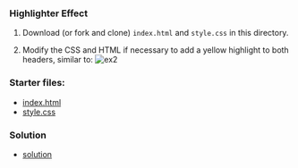 ### Highlighter Effect
1. Download (or fork and clone) `index.html` and `style.css` in this directory.

2. Modify the CSS and HTML if necessary to add a yellow highlight to both headers, similar to:
![ex2](http://i.imgur.com/kNXmnGkl.png)


### Starter files:
- [index.html](index.html)
- [style.css](style.html)


### Solution
- [solution](solution/README.md)
